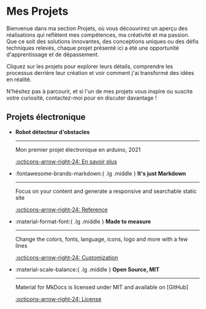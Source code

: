 # Mes Projets

Bienvenue dans ma section Projets, où vous découvrirez un aperçu des réalisations qui reflètent mes compétences, ma créativité et ma passion. Que ce soit des solutions innovantes, des conceptions uniques ou des défis techniques relevés, chaque projet présenté ici a été une opportunité d'apprentissage et de dépassement.

Cliquez sur les projets pour explorer leurs détails, comprendre les processus derrière leur création et voir comment j'ai transformé des idées en réalité.

N'hésitez pas à parcourir, et si l'un de mes projets vous inspire ou suscite votre curiosité, contactez-moi pour en discuter davantage !

## Projets électronique


<div class="grid cards" markdown>

-   __Robot détecteur d'obstacles__

    ---

    Mon premier projet électronique en arduino, 2021

    [:octicons-arrow-right-24: En savoir plus](projet1.md)

-   :fontawesome-brands-markdown:{ .lg .middle } __It's just Markdown__

    ---

    Focus on your content and generate a responsive and searchable static site

    [:octicons-arrow-right-24: Reference](#)

-   :material-format-font:{ .lg .middle } __Made to measure__

    ---

    Change the colors, fonts, language, icons, logo and more with a few lines

    [:octicons-arrow-right-24: Customization](#)

-   :material-scale-balance:{ .lg .middle } __Open Source, MIT__

    ---

    Material for MkDocs is licensed under MIT and available on [GitHub]

    [:octicons-arrow-right-24: License](#)

</div>